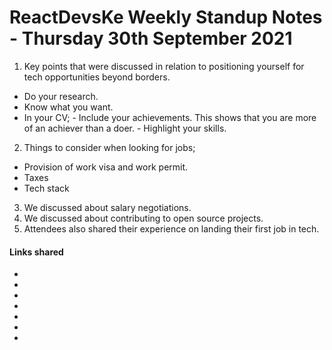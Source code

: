 # ReactDevsKe Weekly Standup Notes - Thursday 30th September 2021

1. Key points that were discussed in relation to positioning yourself for tech opportunities beyond borders.

- Do your research.
- Know what you want.
- In your CV; - Include your achievements. This shows that you are more of an achiever than a doer. - Highlight your skills.

2. Things to consider when looking for jobs;

- Provision of work visa and work permit.
- Taxes
- Tech stack

3. We discussed about salary negotiations.
4. We discussed about contributing to open source projects.
5. Attendees also shared their experience on landing their first job in tech.

#### Links shared

- [](https://www.skuad.io/)
- [](https://relocate.me/)
- [](https://www.casparcoding.com/)
- [](https://vanhack.com/candidates)
- [](https://landing.jobs/home)
- [](https://arc.dev/)
- [](https://arc.dev/remote-jobs/reactjs)
